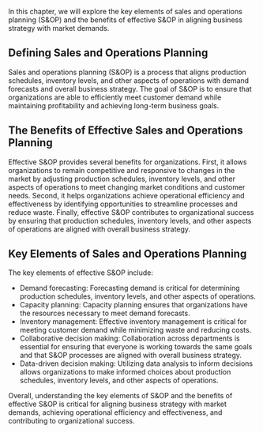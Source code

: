 
In this chapter, we will explore the key elements of sales and operations planning (S&OP) and the benefits of effective S&OP in aligning business strategy with market demands.

Defining Sales and Operations Planning
--------------------------------------

Sales and operations planning (S&OP) is a process that aligns production schedules, inventory levels, and other aspects of operations with demand forecasts and overall business strategy. The goal of S&OP is to ensure that organizations are able to efficiently meet customer demand while maintaining profitability and achieving long-term business goals.

The Benefits of Effective Sales and Operations Planning
-------------------------------------------------------

Effective S&OP provides several benefits for organizations. First, it allows organizations to remain competitive and responsive to changes in the market by adjusting production schedules, inventory levels, and other aspects of operations to meet changing market conditions and customer needs. Second, it helps organizations achieve operational efficiency and effectiveness by identifying opportunities to streamline processes and reduce waste. Finally, effective S&OP contributes to organizational success by ensuring that production schedules, inventory levels, and other aspects of operations are aligned with overall business strategy.

Key Elements of Sales and Operations Planning
---------------------------------------------

The key elements of effective S&OP include:

* Demand forecasting: Forecasting demand is critical for determining production schedules, inventory levels, and other aspects of operations.
* Capacity planning: Capacity planning ensures that organizations have the resources necessary to meet demand forecasts.
* Inventory management: Effective inventory management is critical for meeting customer demand while minimizing waste and reducing costs.
* Collaborative decision making: Collaboration across departments is essential for ensuring that everyone is working towards the same goals and that S&OP processes are aligned with overall business strategy.
* Data-driven decision making: Utilizing data analysis to inform decisions allows organizations to make informed choices about production schedules, inventory levels, and other aspects of operations.

Overall, understanding the key elements of S&OP and the benefits of effective S&OP is critical for aligning business strategy with market demands, achieving operational efficiency and effectiveness, and contributing to organizational success.
